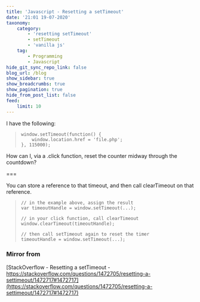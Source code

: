 ```yaml
---
title: 'Javascript - Resetting a setTimeout'
date: '21:01 19-07-2020'
taxonomy:
    category:
        - 'resetting setTimeout'
        - setTimeout
        - 'vanilla js'
    tag:
        - Programming
        - Javascript
hide_git_sync_repo_link: false
blog_url: /blog
show_sidebar: true
show_breadcrumbs: true
show_pagination: true
hide_from_post_list: false
feed:
    limit: 10
---
```


I have the following:

>     window.setTimeout(function() {
>         window.location.href = 'file.php';
>     }, 115000);

How can I, via a .click function, reset the counter midway through the countdown?

===

You can store a reference to that timeout, and then call clearTimeout on that reference.

>     // in the example above, assign the result
>     var timeoutHandle = window.setTimeout(...);
>     
>     // in your click function, call clearTimeout
>     window.clearTimeout(timeoutHandle);
>     
>     // then call setTimeout again to reset the timer
>     timeoutHandle = window.setTimeout(...);

### Mirror from
[StackOverflow - Resetting a setTimeout - https://stackoverflow.com/questions/1472705/resetting-a-settimeout/1472717#1472717](https://stackoverflow.com/questions/1472705/resetting-a-settimeout/1472717#1472717)